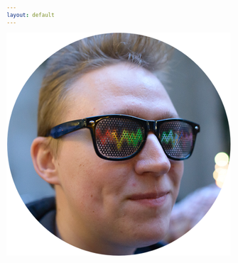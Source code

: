 ```yaml
---
layout: default
---
```

<div class="front-page">
  <div class="dots-box">
    <div class="profile-section" id="profile">
      <img align="left" class="bigdot left" alt="Me" src="/assets/profile-circle.png">
      <div class="social-refs">
        <a rel="self" href="https://github.com/{{ site.github_username }}" id="github" title="GitHub">
          <span class="fa-stack fa-3x">
            <i class="fa fa-stack-2x fa-github"></i>
          </span>
        </a>

        <a rel="self" href="https://linkedin.com/in/{{ site.linkedin_username }}" class="linkedin" title="LinkedIn">
          <span class="fa-stack fa-3x">
            <i class="fa fa-circle fa-stack-2x"></i>
            <i class="fa fa-brands fa-linkedin fa-stack-1x fa-inverse"></i>
          </span>
        </a>
        
        <a rel="self" href="{{ site.personal_mastodon_url }}" class="mastodon" title="Mastodon">
          <span class="fa-stack fa-3x">
            <i class="fa fa-circle fa-stack-2x"></i>
            <i class="fa fa-brands fa-mastodon fa-stack-1x fa-inverse"></i>
          </span>
        </a>
      </div>
    </div>

    <div style="clear: both;"></div>

    <div class="profile-section" id="furry">
      <div class="social-refs">
        <a rel="self" href="{{ site.furry_mastodon_url }}" class="mastodon" title="Mastodon">
          <span class="fa-stack fa-3x">
            <i class="fa fa-circle fa-stack-2x"></i>
            <i class="fa fa-brands fa-mastodon fa-stack-1x fa-inverse"></i>
          </span>
        </a>

        <a rel="self" href="https://www.facebook.com/{{ site.facebook_username }}" class="facebook" title="Facebook">
          <span class="fa-stack fa-3x">
            <i class="fa fa-circle fa-stack-2x"></i>
            <i class="fa fa-brands fa-facebook-official fa-stack-1x fa-inverse"></i>
          </span>
        </a>
      </div>

      <img align="right" class="bigdot right" title="Photo &copy; 2013 Anthony Stewart" alt="Fursuit" src="/assets/fursuit-circle.png">
    </div>
  </div>
</div>
